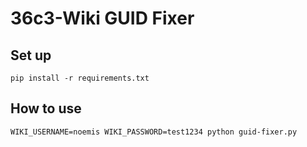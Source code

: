 # 36c3-Wiki GUID Fixer

## Set up
`pip install -r requirements.txt`

## How to use
`WIKI_USERNAME=noemis WIKI_PASSWORD=test1234 python guid-fixer.py`
